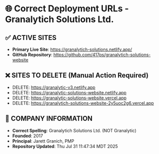 # 🌐 Correct Deployment URLs - Granalytich Solutions Ltd.

## ✅ ACTIVE SITES
- **Primary Live Site**: https://granalytich-solutions.netlify.app/
- **GitHub Repository**: https://github.com/417ps/granalytich-solutions-website

## ❌ SITES TO DELETE (Manual Action Required)
- DELETE: https://granalytic-v3.netlify.app
- DELETE: https://granalytic-solutions-website.netlify.app  
- DELETE: https://granalytic-solutions-website.vercel.app
- DELETE: https://granalytich-solutions-website-2y5uoc2g6.vercel.app

## 📝 COMPANY INFORMATION
- **Correct Spelling**: Granalytich Solutions Ltd. (NOT Granalytic)
- **Founded**: 2017
- **Principal**: Jarett Granich, PMP
- **Repository Updated**: Thu Jul 31 11:47:34 MDT 2025

